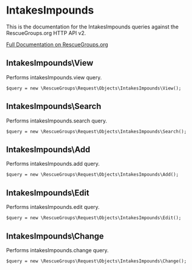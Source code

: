 # IntakesImpounds

This is the documentation for the IntakesImpounds queries against the RescueGroups.org HTTP API v2.

[Full Documentation on RescueGroups.org](https://userguide.rescuegroups.org/display/APIDG/Object+definitions#Objectdefinitions-intakesImpounds)

## IntakesImpounds\View

Performs intakesImpounds.view query.

    $query = new \RescueGroups\Request\Objects\IntakesImpounds\View();


## IntakesImpounds\Search

Performs intakesImpounds.search query.

    $query = new \RescueGroups\Request\Objects\IntakesImpounds\Search();


## IntakesImpounds\Add

Performs intakesImpounds.add query.

    $query = new \RescueGroups\Request\Objects\IntakesImpounds\Add();


## IntakesImpounds\Edit

Performs intakesImpounds.edit query.

    $query = new \RescueGroups\Request\Objects\IntakesImpounds\Edit();


## IntakesImpounds\Change

Performs intakesImpounds.change query.

    $query = new \RescueGroups\Request\Objects\IntakesImpounds\Change();


